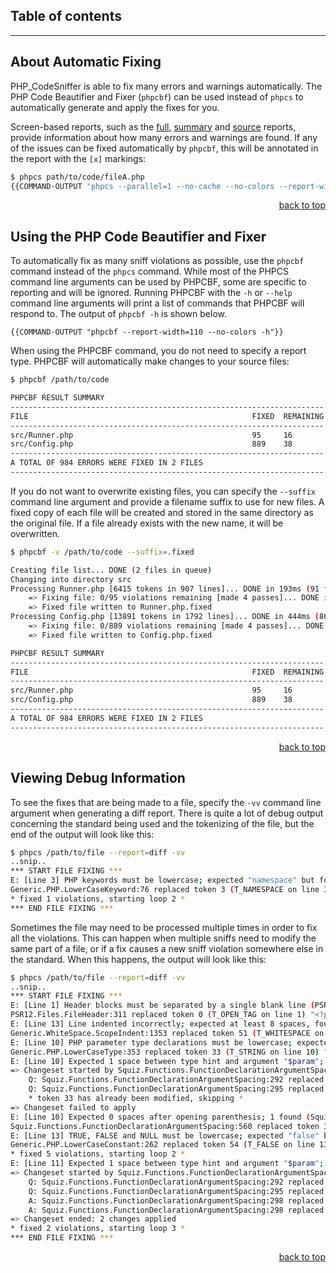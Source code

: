 ## Table of contents

<!-- START doctoc -->
<!-- END doctoc -->

***

## About Automatic Fixing

PHP_CodeSniffer is able to fix many errors and warnings automatically. The PHP Code Beautifier and Fixer (`phpcbf`) can be used instead of `phpcs` to automatically generate and apply the fixes for you.

Screen-based reports, such as the [full](https://github.com/PHPCSStandards/PHP_CodeSniffer/wiki/Reporting#printing-full-and-summary-reports), [summary](https://github.com/PHPCSStandards/PHP_CodeSniffer/wiki/Reporting#printing-full-and-summary-reports) and [source](https://github.com/PHPCSStandards/PHP_CodeSniffer/wiki/Reporting#printing-a-source-report) reports, provide information about how many errors and warnings are found. If any of the issues can be fixed automatically by `phpcbf`, this will be annotated in the report with the `[x]` markings:

```bash
$ phpcs path/to/code/fileA.php
{{COMMAND-OUTPUT "phpcs --parallel=1 --no-cache --no-colors --report-width=100 --basepath=build/wiki-code-samples build/wiki-code-samples/path/to/code/fileA.php"}}
```

<p align="right"><a href="#table-of-contents">back to top</a></p>


## Using the PHP Code Beautifier and Fixer

To automatically fix as many sniff violations as possible, use the `phpcbf` command instead of the `phpcs` command. While most of the PHPCS command line arguments can be used by PHPCBF, some are specific to reporting and will be ignored. Running PHPCBF with the `-h` or `--help` command line arguments will print a list of commands that PHPCBF will respond to. The output of `phpcbf -h` is shown below.
```text
{{COMMAND-OUTPUT "phpcbf --report-width=110 --no-colors -h"}}
```

When using the PHPCBF command, you do not need to specify a report type. PHPCBF will automatically make changes to your source files:

<!--
Regenerate the below output snippet by running the following command from the PHP_CodeSniffer project root directory:
$ phpcbf ./src/Runner.php ./src/Config.php --standard=PSR12 --basepath=./ --report-width=100
WARNING: DO NOT COMMIT THE RESULT!
-->
```bash
$ phpcbf /path/to/code

PHPCBF RESULT SUMMARY
----------------------------------------------------------------------
FILE                                                  FIXED  REMAINING
----------------------------------------------------------------------
src/Runner.php                                        95     16
src/Config.php                                        889    38
----------------------------------------------------------------------
A TOTAL OF 984 ERRORS WERE FIXED IN 2 FILES
----------------------------------------------------------------------
```

If you do not want to overwrite existing files, you can specify the `--suffix` command line argument and provide a filename suffix to use for new files. A fixed copy of each file will be created and stored in the same directory as the original file. If a file already exists with the new name, it will be overwritten.

<!--
Regenerate the below output snippet by running the following command from the PHP_CodeSniffer project root directory:
$ phpcbf -v ./src/Runner.php ./src/Config.php --standard=PSR12 --suffix=.fixed --basepath=./ --report-width=100
WARNING: DO NOT COMMIT THE RESULT!
-->
```bash
$ phpcbf -v /path/to/code --suffix=.fixed

Creating file list... DONE (2 files in queue)
Changing into directory src
Processing Runner.php [6415 tokens in 907 lines]... DONE in 193ms (91 fixable errors, 4 fixable warnings)
    => Fixing file: 0/95 violations remaining [made 4 passes]... DONE in 771ms
    => Fixed file written to Runner.php.fixed
Processing Config.php [13891 tokens in 1792 lines]... DONE in 444ms (865 fixable errors, 24 fixable warnings)
    => Fixing file: 0/889 violations remaining [made 4 passes]... DONE in 1.72 secs
    => Fixed file written to Config.php.fixed

PHPCBF RESULT SUMMARY
----------------------------------------------------------------------
FILE                                                  FIXED  REMAINING
----------------------------------------------------------------------
src/Runner.php                                        95     16
src/Config.php                                        889    38
----------------------------------------------------------------------
A TOTAL OF 984 ERRORS WERE FIXED IN 2 FILES
----------------------------------------------------------------------
```

<p align="right"><a href="#table-of-contents">back to top</a></p>


## Viewing Debug Information

To see the fixes that are being made to a file, specify the `-vv` command line argument when generating a diff report. There is quite a lot of debug output concerning the standard being used and the tokenizing of the file, but the end of the output will look like this:

<!--
Regenerate the below output snippet by running the following command:
$ phpcs -vv --parallel=1 --no-cache --no-colors --report-width=100 --report=diff --basepath=build/wiki-code-samples build/wiki-code-samples/path/to/code/fileB.php
-->
```bash
$ phpcs /path/to/file --report=diff -vv
..snip..
*** START FILE FIXING ***
E: [Line 3] PHP keywords must be lowercase; expected "namespace" but found "NAMESPACE" (Generic.PHP.LowerCaseKeyword.Found)
Generic.PHP.LowerCaseKeyword:76 replaced token 3 (T_NAMESPACE on line 3) "NAMESPACE" => "namespace"
* fixed 1 violations, starting loop 2 *
*** END FILE FIXING ***
```

Sometimes the file may need to be processed multiple times in order to fix all the violations. This can happen when multiple sniffs need to modify the same part of a file, or if a fix causes a new sniff violation somewhere else in the standard. When this happens, the output will look like this:

<!--
Regenerate the below output snippet by running the following command:
$ phpcs -vv --parallel=1 --no-cache --no-colors --report-width=100 --report=diff --basepath=build/wiki-code-samples build/wiki-code-samples/path/to/code/fileA.php
-->
```bash
$ phpcs /path/to/file --report=diff -vv
..snip..
*** START FILE FIXING ***
E: [Line 1] Header blocks must be separated by a single blank line (PSR12.Files.FileHeader.SpacingAfterTagBlock)
PSR12.Files.FileHeader:311 replaced token 0 (T_OPEN_TAG on line 1) "<?php" => "<?php\n"
E: [Line 13] Line indented incorrectly; expected at least 8 spaces, found 4 (Generic.WhiteSpace.ScopeIndent.Incorrect)
Generic.WhiteSpace.ScopeIndent:1353 replaced token 51 (T_WHITESPACE on line 13) "    return" => "        return"
E: [Line 10] PHP parameter type declarations must be lowercase; expected "string" but found "String" (Generic.PHP.LowerCaseType.ParamTypeFound)
Generic.PHP.LowerCaseType:353 replaced token 33 (T_STRING on line 10) "String" => "string"
E: [Line 10] Expected 1 space between type hint and argument "$param"; 2 found (Squiz.Functions.FunctionDeclarationArgumentSpacing.SpacingAfterHint)
=> Changeset started by Squiz.Functions.FunctionDeclarationArgumentSpacing:291
    Q: Squiz.Functions.FunctionDeclarationArgumentSpacing:292 replaced token 33 (T_STRING on line 10) "string" => "string "
    Q: Squiz.Functions.FunctionDeclarationArgumentSpacing:295 replaced token 34 (T_WHITESPACE on line 10) "  $param" => "$param"
    * token 33 has already been modified, skipping *
=> Changeset failed to apply
E: [Line 10] Expected 0 spaces after opening parenthesis; 1 found (Squiz.Functions.FunctionDeclarationArgumentSpacing.SpacingAfterOpen)
Squiz.Functions.FunctionDeclarationArgumentSpacing:560 replaced token 32 (T_WHITESPACE on line 10) " string" => "string"
E: [Line 13] TRUE, FALSE and NULL must be lowercase; expected "false" but found "FALSE" (Generic.PHP.LowerCaseConstant.Found)
Generic.PHP.LowerCaseConstant:262 replaced token 54 (T_FALSE on line 13) "FALSE" => "false"
* fixed 5 violations, starting loop 2 *
E: [Line 11] Expected 1 space between type hint and argument "$param"; 2 found (Squiz.Functions.FunctionDeclarationArgumentSpacing.SpacingAfterHint)
=> Changeset started by Squiz.Functions.FunctionDeclarationArgumentSpacing:291
    Q: Squiz.Functions.FunctionDeclarationArgumentSpacing:292 replaced token 33 (T_STRING on line 11) "string" => "string "
    Q: Squiz.Functions.FunctionDeclarationArgumentSpacing:295 replaced token 34 (T_WHITESPACE on line 11) "  $param" => "$param"
    A: Squiz.Functions.FunctionDeclarationArgumentSpacing:298 replaced token 33 (T_STRING on line 11) "string" => "string "
    A: Squiz.Functions.FunctionDeclarationArgumentSpacing:298 replaced token 34 (T_WHITESPACE on line 11) "  $param" => "$param"
=> Changeset ended: 2 changes applied
* fixed 2 violations, starting loop 3 *
*** END FILE FIXING ***
```

<p align="right"><a href="#table-of-contents">back to top</a></p>
